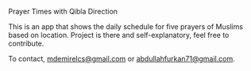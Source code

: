 Prayer Times with Qibla Direction

This is an app that shows the daily schedule for five prayers of Muslims based on location.
Project is there and self-explanatory, feel free to contribute.

To contact, mdemirelcs@gmail.com or abdullahfurkan71@gmail.com.